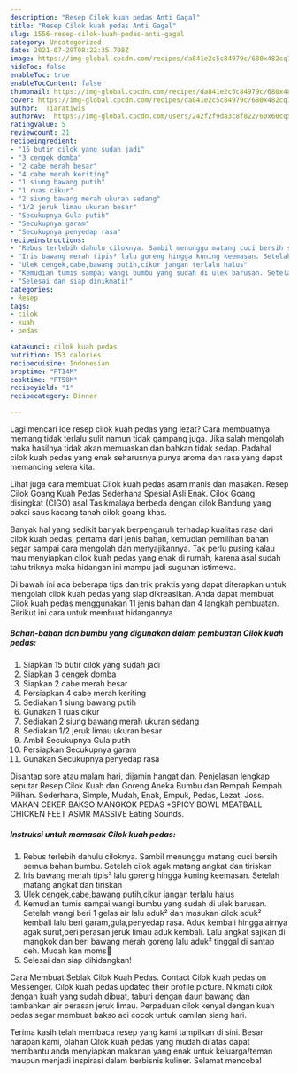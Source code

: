 ```yaml
---
description: "Resep Cilok kuah pedas Anti Gagal"
title: "Resep Cilok kuah pedas Anti Gagal"
slug: 1556-resep-cilok-kuah-pedas-anti-gagal
category: Uncategorized
date: 2021-07-29T08:22:35.708Z
image: https://img-global.cpcdn.com/recipes/da841e2c5c84979c/680x482cq70/cilok-kuah-pedas-foto-resep-utama.jpg
hideToc: false
enableToc: true
enableTocContent: false
thumbnail: https://img-global.cpcdn.com/recipes/da841e2c5c84979c/680x482cq70/cilok-kuah-pedas-foto-resep-utama.jpg
cover: https://img-global.cpcdn.com/recipes/da841e2c5c84979c/680x482cq70/cilok-kuah-pedas-foto-resep-utama.jpg
author:  Tiaratiwis
authorAv:  https://img-global.cpcdn.com/users/242f2f9da3c8f822/60x60cq50/avatar.jpg
ratingvalue: 5
reviewcount: 21
recipeingredient:
- "15 butir cilok yang sudah jadi"
- "3 cengek domba"
- "2 cabe merah besar"
- "4 cabe merah keriting"
- "1 siung bawang putih"
- "1 ruas cikur"
- "2 siung bawang merah ukuran sedang"
- "1/2 jeruk limau ukuran besar"
- "Secukupnya Gula putih"
- "Secukupnya garam"
- "Secukupnya penyedap rasa"
recipeinstructions:
- "Rebus terlebih dahulu ciloknya. Sambil menunggu matang cuci bersih semua bahan bumbu. Setelah cilok agak matang angkat dan tiriskan"
- "Iris bawang merah tipis² lalu goreng hingga kuning keemasan. Setelah matang angkat dan tiriskan"
- "Ulek cengek,cabe,bawang putih,cikur jangan terlalu halus"
- "Kemudian tumis sampai wangi bumbu yang sudah di ulek barusan. Setelah wangi beri 1 gelas air lalu aduk² dan masukan cilok aduk² kembali lalu beri garam,gula,penyedap rasa. Aduk kembali hingga airnya agak surut,beri perasan jeruk limau aduk kembali. Lalu angkat sajikan di mangkok dan beri bawang merah goreng lalu aduk² tinggal di santap deh. Mudah kan moms🥰"
- "Selesai dan siap dinikmati!"
categories:
- Resep
tags:
- cilok
- kuah
- pedas

katakunci: cilok kuah pedas 
nutrition: 153 calories
recipecuisine: Indonesian
preptime: "PT14M"
cooktime: "PT58M"
recipeyield: "1"
recipecategory: Dinner

---
```



Lagi mencari ide resep cilok kuah pedas yang lezat? Cara membuatnya memang tidak terlalu sulit namun tidak gampang juga. Jika salah mengolah maka hasilnya tidak akan memuaskan dan bahkan tidak sedap. Padahal cilok kuah pedas yang enak seharusnya punya aroma dan rasa yang dapat memancing selera kita.


Lihat juga cara membuat Cilok kuah pedas asam manis dan masakan. Resep Cilok Goang Kuah Pedas Sederhana Spesial Asli Enak. Cilok Goang disingkat (CIGO) asal Tasikmalaya berbeda dengan cilok Bandung yang pakai saus kacang tanah cilok goang khas.

Banyak hal yang sedikit banyak berpengaruh terhadap kualitas rasa dari cilok kuah pedas, pertama dari jenis bahan, kemudian pemilihan bahan segar sampai cara mengolah dan menyajikannya. Tak perlu pusing kalau mau menyiapkan cilok kuah pedas yang enak di rumah, karena asal sudah tahu triknya maka hidangan ini mampu jadi suguhan istimewa.


Di bawah ini ada beberapa tips dan trik praktis yang dapat diterapkan untuk mengolah cilok kuah pedas yang siap dikreasikan. Anda dapat membuat Cilok kuah pedas menggunakan 11 jenis bahan dan 4 langkah pembuatan. Berikut ini cara untuk membuat hidangannya.

<!--inarticleads1-->

##### Bahan-bahan dan bumbu yang digunakan dalam pembuatan Cilok kuah pedas:

1. Siapkan 15 butir cilok yang sudah jadi
1. Siapkan 3 cengek domba
1. Siapkan 2 cabe merah besar
1. Persiapkan 4 cabe merah keriting
1. Sediakan 1 siung bawang putih
1. Gunakan 1 ruas cikur
1. Sediakan 2 siung bawang merah ukuran sedang
1. Sediakan 1/2 jeruk limau ukuran besar
1. Ambil Secukupnya Gula putih
1. Persiapkan Secukupnya garam
1. Gunakan Secukupnya penyedap rasa


Disantap sore atau malam hari, dijamin hangat dan. Penjelasan lengkap seputar Resep Cilok Kuah dan Goreng Aneka Bumbu dan Rempah Rempah Pilihan. Sederhana, Simple, Mudah, Enak, Empuk, Pedas, Lezat, Joss. MAKAN CEKER BAKSO MANGKOK PEDAS *SPICY BOWL MEATBALL CHICKEN FEET ASMR MASSIVE Eating Sounds. 

<!--inarticleads2-->

##### Instruksi untuk memasak Cilok kuah pedas:

1. Rebus terlebih dahulu ciloknya. Sambil menunggu matang cuci bersih semua bahan bumbu. Setelah cilok agak matang angkat dan tiriskan
1. Iris bawang merah tipis² lalu goreng hingga kuning keemasan. Setelah matang angkat dan tiriskan
1. Ulek cengek,cabe,bawang putih,cikur jangan terlalu halus
1. Kemudian tumis sampai wangi bumbu yang sudah di ulek barusan. Setelah wangi beri 1 gelas air lalu aduk² dan masukan cilok aduk² kembali lalu beri garam,gula,penyedap rasa. Aduk kembali hingga airnya agak surut,beri perasan jeruk limau aduk kembali. Lalu angkat sajikan di mangkok dan beri bawang merah goreng lalu aduk² tinggal di santap deh. Mudah kan moms🥰
1. Selesai dan siap dihidangkan!

Cara Membuat Seblak Cilok Kuah Pedas. Contact Cilok kuah pedas on Messenger. Cilok kuah pedas updated their profile picture. Nikmati cilok dengan kuah yang sudah dibuat, taburi dengan daun bawang dan tambahkan air perasan jeruk limau. Perpaduan cilok kenyal dengan kuah pedas segar membuat bakso aci cocok untuk camilan siang hari. 

Terima kasih telah membaca resep yang kami tampilkan di sini. Besar harapan kami, olahan Cilok kuah pedas yang mudah di atas dapat membantu anda menyiapkan makanan yang enak untuk keluarga/teman maupun menjadi inspirasi dalam berbisnis kuliner. Selamat mencoba!
